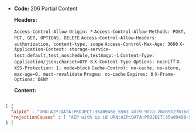 * **Code:** 206 Partial Content

  **Headers:**

  `Access-Control-Allow-Origin: *`
  `Access-Control-Allow-Methods: POST, PUT, GET, OPTIONS, DELETE`
  `Access-Control-Allow-Headers: authorization, content-type, scope`
  `Access-Control-Max-Age: 3600`
  `X-Application-Context: storage-service-test:default,test,noschedule,testAmqp:-1`
  `Content-Type: application/json;charset=UTF-8`
  `X-Content-Type-Options: nosniff`
  `X-XSS-Protection: 1; mode=block`
  `Cache-Control: no-cache, no-store, max-age=0, must-revalidate`
  `Pragma: no-cache`
  `Expires: 0`
  `X-Frame-Options: DENY`

  **Content:**

```json

[ {
  "aipId" : "URN:AIP:DATA:PROJECT:35a09450-5563-4dc9-9dca-28c69127b16d:V1",
  "rejectionCauses" : [ "AIP with ip id URN:AIP:DATA:PROJECT:35a09450-5563-4dc9-9dca-28c69127b16d:V1 already exists" ]
} ]
```
